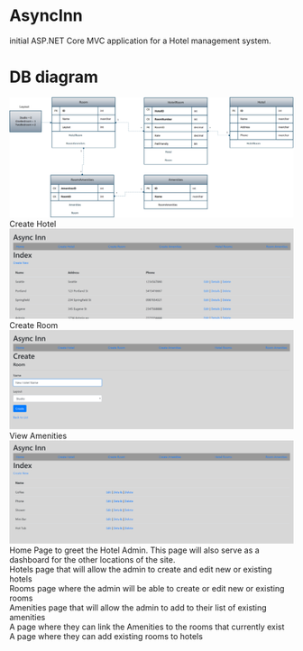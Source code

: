 # AsyncInn
initial ASP.NET Core MVC application for a Hotel management system.
# DB diagram
![](Assets/SchemaAsyncInn.png)
Create Hotel
![](Assets/CreateHotel.png)
Create Room
![](Assets/CreateRoom.png)
View Amenities
![](Assets/ViewAmenities.png)
Home Page to greet the Hotel Admin. This page will also serve as a dashboard for the other locations of the site.</br>
Hotels page that will allow the admin to create and edit new or existing hotels</br>
Rooms page where the admin will be able to create or edit new or existing rooms</br>
Amenities page that will allow the admin to add to their list of existing amenities</br>
A page where they can link the Amenities to the rooms that currently exist</br>
A page where they can add existing rooms to hotels</br>
